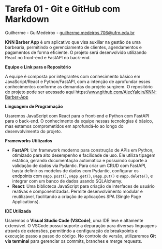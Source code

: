 # Tarefa 01 - Git e GitHub com Markdown

Guilherme - GuiMedeirox - guilherme.medeiros.706@ufrn.edu.br

**KNN Barber App** é um aplicativo que visa auxiliar na gestão de uma barbearia, permitindo o gerenciamento de clientes, agendamentos e pagamentos de forma eficiente. O projeto será desenvolvido utilizando React no front-end e FastAPI no back-end.

**Equipe e Link para o Repositório**

A equipe é composta por integrantes com conhecimento básico em JavaScript/React e Python/FastAPI, com a intenção de aprofundar esses conhecimentos conforme as demandas do projeto surgirem. O repositório do projeto pode ser acessado aqui https:/www.github.com/AlecYalcin/KNN-Barber-App

**Linguagem de Programação**

Usaremos JavaScript com React para o front-end e Python com FastAPI para o back-end. O conhecimento da equipe nessas tecnologias é básico, mas estamos comprometidos em aprofundá-lo ao longo do desenvolvimento do projeto.


**Frameworks Utilizados**

- **FastAPI**: Um framework moderno para construção de APIs em Python, otimizado para alto desempenho e facilidade de uso. Ele utiliza tipagem estática, gerando documentação automática e possuindo suporte a validação de dados via Pydantic. Para criar um CRUD com FastAPI, basta definir os modelos de dados com Pydantic, configurar os endpoints com `@app.post()`, `@app.get()`, `@app.put()` e `@app.delete()`, e integrar com um banco de dados usando SQLAlchemy.
- **React**: Uma biblioteca JavaScript para criação de interfaces de usuário reativas e componentizadas. Permite desenvolvimento modular e reutilizável, facilitando a criação de aplicações SPA (Single Page Applications).

**IDE Utilizada**

Usaremos o **Visual Studio Code (VSCode)**, uma IDE leve e altamente extensível. O VSCode possui suporte a depuração para diversas linguagens através de extensões, permitindo a configuração de breakpoints e execução passo a passo do código. No controle de versão, utilizaremos **Git via terminal** para gerenciar os commits, branches e merge requests.

